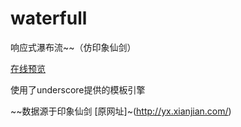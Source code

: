# waterfull
响应式瀑布流~~（仿印象仙剑）

[在线预览](https://hgjinfan.github.io/waterfull/)

使用了underscore提供的模板引擎

~~数据源于印象仙剑 [原网址]~(http://yx.xianjian.com/)
